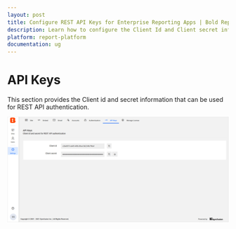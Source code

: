 ```yaml
---
layout: post
title: Configure REST API Keys for Enterprise Reporting Apps | Bold Reports
description: Learn how to configure the Client Id and Client secret information of Bold Reports that can be used for REST API authentication in your enterprise Reporting Web applications.
platform: report-platform
documentation: ug
---
```


# API Keys

This section provides the Client id and secret information that can be used for REST API authentication.

![API Keys](/static/assets/on-premise/images/tenant-management/site-administration/api-keys.png)